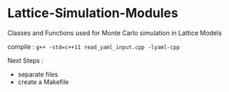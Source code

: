 # Lattice-Simulation-Modules
Classes and Functions used for Monte Carlo simulation in Lattice Models

compile : 
    `g++ -std=c++11 read_yaml_input.cpp -lyaml-cpp`

Next Steps :
 - separate files
 - create a Makefile


